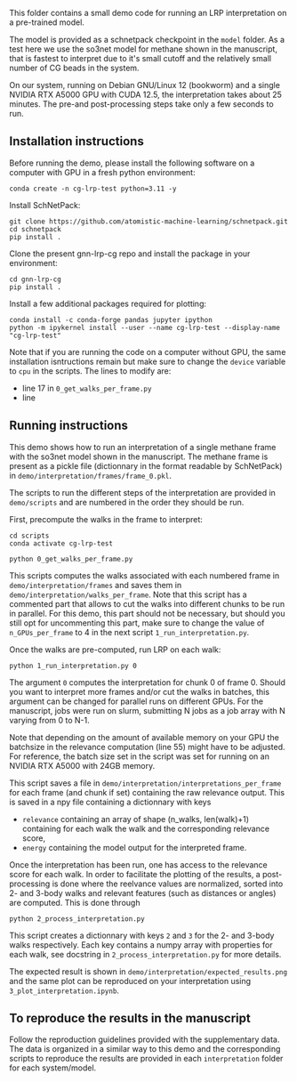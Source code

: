 This folder contains a small demo code for running an LRP interpretation on a pre-trained model.

The model is provided as a schnetpack checkpoint in the `model` folder. As a test here we use the so3net model for methane shown in the manuscript, that is fastest to interpret due to it's small cutoff and the relatively small number of CG beads in the system. 

On our system, running on Debian GNU/Linux 12 (bookworm) and a single NVIDIA RTX A5000 GPU with CUDA 12.5, the interpretation takes about 25 minutes. The pre-and post-processing steps take only a few seconds to run.

## Installation instructions

Before running the demo, please install the following software on a computer with GPU in a fresh python environment:

```
conda create -n cg-lrp-test python=3.11 -y
```

Install SchNetPack: 
```
git clone https://github.com/atomistic-machine-learning/schnetpack.git 
cd schnetpack
pip install .
```

Clone the present gnn-lrp-cg repo and install the package in your environment:
```
cd gnn-lrp-cg
pip install .
```

Install a few additional packages required for plotting:
```
conda install -c conda-forge pandas jupyter ipython
python -m ipykernel install --user --name cg-lrp-test --display-name "cg-lrp-test"
```

Note that if you are running the code on a computer without GPU, the same installation isntructions remain but make sure to change the `device` variable to `cpu` in the scripts. The lines to modify are:

* line 17 in `0_get_walks_per_frame.py`
* line 

## Running instructions

This demo shows how to run an interpretation of a single methane frame with the so3net model shown in the manuscript. The methane frame is present as a pickle file (dictionnary in the format readable by SchNetPack) in `demo/interpretation/frames/frame_0.pkl`.

The scripts to run the different steps of the interpretation are provided in `demo/scripts` and are numbered in the order they should be run.

First, precompute the walks in the frame to interpret:
```
cd scripts
conda activate cg-lrp-test

python 0_get_walks_per_frame.py
```
This scripts computes the walks associated with each numbered frame in `demo/interpretation/frames` and saves them in `demo/interpretation/walks_per_frame`. Note that this script has a commented part that allows to cut the walks into different chunks to be run in parallel. For this demo, this part should not be necessary, but should you still opt for uncommenting this part, make sure to change the value of `n_GPUs_per_frame` to 4 in the next script `1_run_interpretation.py`.

Once the walks are pre-computed, run LRP on each walk:
```
python 1_run_interpretation.py 0
```
The argument `0` computes the interpretation for chunk 0 of frame 0. Should you want to interpret more frames and/or cut the walks in batches, this argument can be changed for parallel runs on different GPUs. For the manuscript, jobs were run on slurm, submitting N jobs as a job array with N varying from 0 to N-1.

Note that depending on the amount of available memory on your GPU the batchsize in the relevance computation (line 55) might have to be adjusted. For reference, the batch size set in the script was set for running on an NVIDIA RTX A5000 with 24GB memory.

This script saves a file in `demo/interpretation/interpretations_per_frame` for each frame (and chunk if set) containing the raw relevance output. This is saved in a npy file containing a dictionnary with keys 

* `relevance` containing an array of shape (n_walks, len(walk)+1) containing for each walk the walk and the corresponding relevance score, 
* `energy` containing the model output for the interpreted frame.

Once the interpretation has been run, one has access to the relevance score for each walk. In order to facilitate the plotting of the results, a post-processing is done where the reelvance values are normalized, sorted into 2- and 3-body walks and relevant features (such as distances or angles) are computed.
This is done through
```
python 2_process_interpretation.py
```
This script creates a dictionnary with keys `2` and `3` for the 2- and 3-body walks respectively. Each key contains a numpy array with properties for each walk, see docstring in `2_process_interpretation.py` for more details.

The expected result is shown in `demo/interpretation/expected_results.png` and the same plot can be reproduced on your interpretation using `3_plot_interpretation.ipynb`.


## To reproduce the results in the manuscript

Follow the reproduction guidelines provided with the supplementary data. The data is organized in a similar way to this demo and the corresponding scripts to reproduce the results are provided in each `interpretation` folder for each system/model.